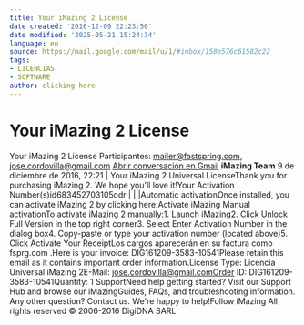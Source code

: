 ```yaml
---
title: Your iMazing 2 License
date created: '2016-12-09 22:23:56'
date modified: '2025-05-21 15:24:34'
language: en
source: https://mail.google.com/mail/u/1/#inbox/158e576c61582c22
tags:
- LICENCIAS
- SOFTWARE
author: clicking here
---
```




# Your iMazing 2 License
Your iMazing 2 License
Participantes: mailer@fastspring.com, jose.cordovilla@gmail.com
[Abrir conversación en Gmail](https://mail.google.com/mail/u/1/#inbox/158e576c61582c22)
**iMazing Team** 9 de diciembre de 2016, 22:21
| Your iMazing 2
Universal LicenseThank you for purchasing iMazing 2.
We hope you'll love it!Your Activation Number(s)id683452703105odr |
| |Automatic activationOnce installed, you can activate iMazing 2 by clicking here:Activate iMazing Manual activationTo activate iMazing 2 manually:1. Launch iMazing2. Click Unlock Full Version in the top right corner3. Select Enter Activation Number in the dialog box4. Copy-paste or type your activation number (located above)5. Click Activate Your ReceiptLos cargos aparecerán en su factura como fsprg.com .Here is your invoice: DIG161209-3583-10541Please retain this email as it contains important order information.License Type: Licencia Universal iMazing 2E-Mail: jose.cordovilla@gmail.comOrder ID: DIG161209-3583-10541Quantity: 1 SupportNeed help getting started? Visit our Support Hub and browse our iMazingGuides, FAQs, and troubleshooting information. Any other question? Contact us. We're happy to help!Follow iMazing All rights reserved © 2006-2016 DigiDNA SARL